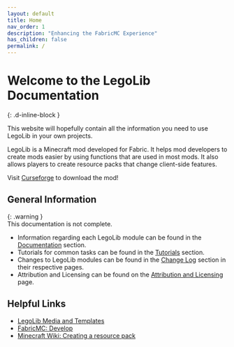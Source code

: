 ```yaml
---
layout: default
title: Home
nav_order: 1
description: "Enhancing the FabricMC Experience"
has_children: false
permalink: /
---
```

# Welcome to the LegoLib Documentation  
{: .d-inline-block }  

This website will hopefully contain all the information you need to use LegoLib in your own projects.  

LegoLib is a Minecraft mod developed for Fabric. It helps mod developers to create mods easier by using functions that are used in most mods. It also allows players to create resource packs that change client-side features.  

Visit [Curseforge](https://www.curseforge.com/minecraft/mc-mods/legolib/files) to download the mod!  


## General Information  

{: .warning }  
This documentation is not complete.  

 - Information regarding each LegoLib module can be found in the [Documentation](https://legolib-fabric.mclegoman.com/docs) section.  
 - Tutorials for common tasks can be found in the [Tutorials](https://legolib-fabric.mclegoman.com/tutorials) section.  
 - Changes to LegoLib modules can be found in the [Change Log](https://legolib-fabric.mclegoman.com/changelog) section in their respective pages.  
 - Attribution and Licensing can be found on the [Attribution and Licensing](https://legolib-fabric.mclegoman.com/license) page.  

## Helpful Links  

 - [LegoLib Media and Templates](https://github.com/LegoLib-Fabric/community)  
 - [FabricMC: Develop](https://fabricmc.net/develop)  
 - [Minecraft Wiki: Creating a resource pack](https://minecraft.fandom.com/wiki/Tutorials/Creating_a_resource_pack)  